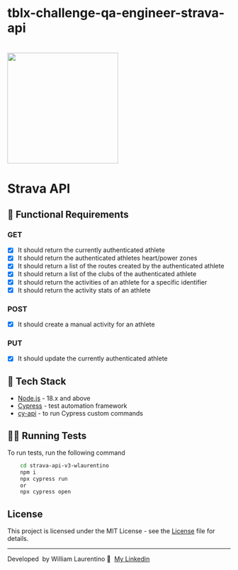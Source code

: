 
# tblx-challenge-qa-engineer-strava-api

<h1 align="left">
    <img src=".github/strava_logo_nav" width="250px">
</h1>



# Strava API

## 🔖 Functional Requirements

### GET

- [x]  It should return the currently authenticated athlete
- [x]  It should return the authenticated athletes heart/power zones
- [x]  It should return a list of the routes created by the authenticated athlete
- [x]  It should return a list of the clubs of the authenticated athlete
- [x]  It should return the activities of an athlete for a specific identifier
- [x]  It should return the activity stats of an athlete

### POST

- [x]  It should create a manual activity for an athlete

### PUT

- [x]  It should update the currently authenticated athlete
## 🚀 Tech Stack

- [Node.js](https://nodejs.org/en/) - 18.x and above
- [Cypress](https://www.cypress.io/) - test automation framework
- [cy-api](https://github.com/bahmutov/cy-api) - to run Cypress custom commands

## 👨‍💻 Running Tests

To run tests, run the following command

```bash
    cd strava-api-v3-wlaurentino
    npm i
    npx cypress run 
    or
    npx cypress open
```
## License

This project is licensed under the MIT License - see the [License](https://choosealicense.com/licenses/mit/) file for details.

---

Developed &nbsp;by William Laurentino 👋 &nbsp;[My Linkedin](https://www.linkedin.com/in/wlaurentino/)